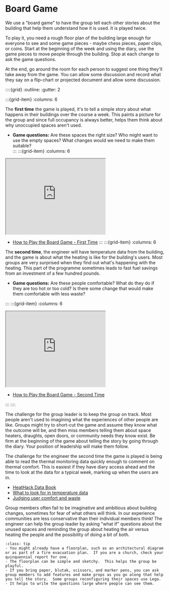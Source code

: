 # Board Game

We use a "board game" to have the group tell each other stories about the building that help them understand how it is used.  It is played twice. 

To play it, you need a rough floor plan of the building large enough for everyone to see and some game pieces - maybe chess pieces, paper clips, or coins.  Start at the beginning of the week and using the diary, use the game pieces to move people through the building.  Stop at each change to ask the game questions.


At the end, go around the room for each person to suggest one thing they'll take away from the game.  You can allow some discussion and record what they say on a flip-chart or projected document and allow some discussion.  

::::{grid} 
:outline:
:gutter: 2

:::{grid-item} 
:columns: 6

The **first time** the game is played, it's to tell a simple story about what happens in their buildings over the course a week.  This paints a picture for the group and since full occupancy is always better, helps them think about why unoccupied spaces aren't used.

- **Game questions:**  Are these spaces the right size?  Who might want to use the empty spaces? What changes would we need to make them suitable?  
:::
:::{grid-item} 
:columns: 6



<iframe width="315" height="240"
src="https://www.youtube.com/embed/r0cL7EssesI">
</iframe>

   - [How to Play the Board Game - First Time](https://youtu.be/r0cL7EssesI) 
:::
:::{grid-item} 
:columns: 6

The **second time**, the engineer will have temperature data from the building, and the game is about what the heating is like for the building's users.  Most groups are very surprised when they find out what's happening with the heating.  This part of the programme sometimes leads to fast fuel savings from an investment of a few hundred pounds.

- **Game questions:** Are these people comfortable?  What do they do if they are too hot or too cold?  Is there some change that would make them comfortable with less waste?



:::
:::{grid-item} 
:columns: 6

<iframe width="315" height="240"
src="https://www.youtube.com/embed/uViTDw4-Iwc">
</iframe>

   - [How to Play the Board Game - Second Time](https://youtu.be/uViTDw4-Iwc) 

:::
::::


The challenge for the group leader is to keep the group on track.  Most people aren't used to imagining what the experiences of other people are like.  Groups might try to short-cut the game and assume they know what the outcome will be, and then miss members telling them about space heaters, draughts, open doors, or community needs they know exist.   Be firm at the beginning of the game about telling the story by going through the diary.  Your position of leadership will make them follow.

The challenge for the engineer the second time the game is played is being able to read the thermal monitoring data quickly enough to comment on thermal comfort.  This is easiest if they have diary access ahead and the time to look at the data for a typical week, marking up when the users are in.

- [HeatHack Data Book](https://jeancarletta.github.io/HeatHack-Data/intro.html)
- [What to look for in temperature data](working-with-data)
- [Judging user comfort and waste](judging-user-comfort)

Group members often fail to be imaginative and ambitious about building changes, sometimes for fear of what others will think.  In our experience communities are less conservative than their individual members think!  The engineer can help the group leader by asking "what if" questions about the unused spaces and reminding the group about heating the air versus heating the people and the possibility of doing a bit of both.



```{admonition} Game tips
:class: tip
- You might already have a floorplan, such as an architectural diagram or as part of a fire evacuation plan.  If you are a church, check your quinquennial report for one.   
- The floorplan can be simple and sketchy.  This helps the group be playful.  
- If you bring paper, blutak, scissors, and marker pens, you can ask group members to add features and make props as you go along that help you tell the story.  Some groups reconfiguring their spaces use Lego.
- It helps to write the questions large where people can see them.

```





 